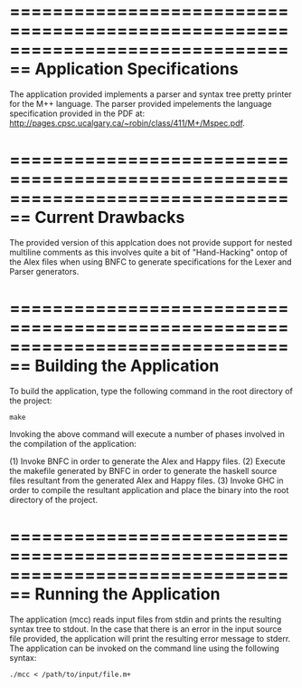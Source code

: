 ================================================================================
Application Specifications
================================================================================

The application provided implements a parser and syntax tree pretty printer for the M++ language. The parser provided impelements the language specification provided in the PDF at: http://pages.cpsc.ucalgary.ca/~robin/class/411/M+/Mspec.pdf. 

================================================================================
Current Drawbacks 
================================================================================

The provided version of this applcation does not provide support for nested multiline comments as this involves quite a bit of "Hand-Hacking" ontop of the Alex files when using BNFC to generate specifications for the Lexer and Parser generators. 

================================================================================
Building the Application
================================================================================

To build the application, type the following command in the root directory of the project:

    make

Invoking the above command will execute a number of phases involved in the compilation of the application:

(1) Invoke BNFC in order to generate the Alex and Happy files.
(2) Execute the makefile generated by BNFC in order to generate the haskell source files resultant from the generated Alex and Happy files. 
(3) Invoke GHC in order to compile the resultant application and place the binary into the root directory of the project. 

================================================================================
Running the Application
================================================================================

The application (mcc) reads input files from stdin and prints the resulting syntax tree to stdout. In the case that there is an error in the input source file provided, the application will print the resulting error message to stderr. The application can be invoked on the command line using the following syntax:

    ./mcc < /path/to/input/file.m+



